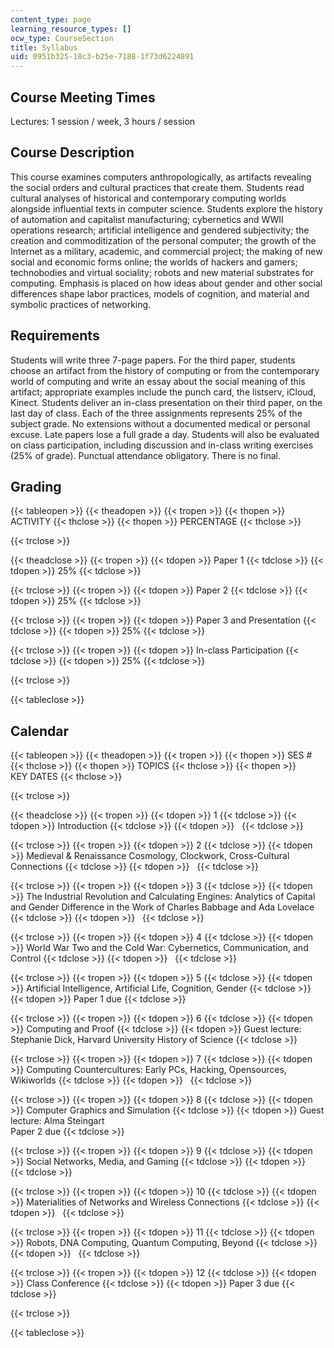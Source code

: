 ```yaml
---
content_type: page
learning_resource_types: []
ocw_type: CourseSection
title: Syllabus
uid: 0951b325-18c3-b25e-7188-1f73d6224891
---
```


Course Meeting Times
--------------------

Lectures: 1 session / week, 3 hours / session

Course Description
------------------

This course examines computers anthropologically, as artifacts revealing the social orders and cultural practices that create them. Students read cultural analyses of historical and contemporary computing worlds alongside influential texts in computer science. Students explore the history of automation and capitalist manufacturing; cybernetics and WWII operations research; artificial intelligence and gendered subjectivity; the creation and commoditization of the personal computer; the growth of the Internet as a military, academic, and commercial project; the making of new social and economic forms online; the worlds of hackers and gamers; technobodies and virtual sociality; robots and new material substrates for computing. Emphasis is placed on how ideas about gender and other social differences shape labor practices, models of cognition, and material and symbolic practices of networking.

Requirements
------------

Students will write three 7-page papers. For the third paper, students choose an artifact from the history of computing or from the contemporary world of computing and write an essay about the social meaning of this artifact; appropriate examples include the punch card, the listserv, iCloud, Kinect. Students deliver an in-class presentation on their third paper, on the last day of class. Each of the three assignments represents 25% of the subject grade. No extensions without a documented medical or personal excuse. Late papers lose a full grade a day. Students will also be evaluated on class participation, including discussion and in-class writing exercises (25% of grade). Punctual attendance obligatory. There is no final.

Grading
-------

{{< tableopen >}}
{{< theadopen >}}
{{< tropen >}}
{{< thopen >}}
ACTIVITY
{{< thclose >}}
{{< thopen >}}
PERCENTAGE
{{< thclose >}}

{{< trclose >}}

{{< theadclose >}}
{{< tropen >}}
{{< tdopen >}}
Paper 1
{{< tdclose >}}
{{< tdopen >}}
25%
{{< tdclose >}}

{{< trclose >}}
{{< tropen >}}
{{< tdopen >}}
Paper 2
{{< tdclose >}}
{{< tdopen >}}
25%
{{< tdclose >}}

{{< trclose >}}
{{< tropen >}}
{{< tdopen >}}
Paper 3 and Presentation
{{< tdclose >}}
{{< tdopen >}}
25%
{{< tdclose >}}

{{< trclose >}}
{{< tropen >}}
{{< tdopen >}}
In-class Participation
{{< tdclose >}}
{{< tdopen >}}
25%
{{< tdclose >}}

{{< trclose >}}

{{< tableclose >}}

Calendar
--------

{{< tableopen >}}
{{< theadopen >}}
{{< tropen >}}
{{< thopen >}}
SES #
{{< thclose >}}
{{< thopen >}}
TOPICS
{{< thclose >}}
{{< thopen >}}
KEY DATES
{{< thclose >}}

{{< trclose >}}

{{< theadclose >}}
{{< tropen >}}
{{< tdopen >}}
1
{{< tdclose >}}
{{< tdopen >}}
Introduction
{{< tdclose >}}
{{< tdopen >}}
 
{{< tdclose >}}

{{< trclose >}}
{{< tropen >}}
{{< tdopen >}}
2
{{< tdclose >}}
{{< tdopen >}}
Medieval & Renaissance Cosmology, Clockwork, Cross-Cultural Connections
{{< tdclose >}}
{{< tdopen >}}
 
{{< tdclose >}}

{{< trclose >}}
{{< tropen >}}
{{< tdopen >}}
3
{{< tdclose >}}
{{< tdopen >}}
The Industrial Revolution and Calculating Engines: Analytics of Capital and Gender Difference in the Work of Charles Babbage and Ada Lovelace
{{< tdclose >}}
{{< tdopen >}}
 
{{< tdclose >}}

{{< trclose >}}
{{< tropen >}}
{{< tdopen >}}
4
{{< tdclose >}}
{{< tdopen >}}
World War Two and the Cold War: Cybernetics, Communication, and Control
{{< tdclose >}}
{{< tdopen >}}
 
{{< tdclose >}}

{{< trclose >}}
{{< tropen >}}
{{< tdopen >}}
5
{{< tdclose >}}
{{< tdopen >}}
Artificial Intelligence, Artificial Life, Cognition, Gender
{{< tdclose >}}
{{< tdopen >}}
Paper 1 due
{{< tdclose >}}

{{< trclose >}}
{{< tropen >}}
{{< tdopen >}}
6
{{< tdclose >}}
{{< tdopen >}}
Computing and Proof
{{< tdclose >}}
{{< tdopen >}}
Guest lecture: Stephanie Dick, Harvard University History of Science
{{< tdclose >}}

{{< trclose >}}
{{< tropen >}}
{{< tdopen >}}
7
{{< tdclose >}}
{{< tdopen >}}
Computing Countercultures: Early PCs, Hacking, Opensources, Wikiworlds
{{< tdclose >}}
{{< tdopen >}}
 
{{< tdclose >}}

{{< trclose >}}
{{< tropen >}}
{{< tdopen >}}
8
{{< tdclose >}}
{{< tdopen >}}
Computer Graphics and Simulation
{{< tdclose >}}
{{< tdopen >}}
Guest lecture: Alma Steingart  
Paper 2 due
{{< tdclose >}}

{{< trclose >}}
{{< tropen >}}
{{< tdopen >}}
9
{{< tdclose >}}
{{< tdopen >}}
Social Networks, Media, and Gaming
{{< tdclose >}}
{{< tdopen >}}
 
{{< tdclose >}}

{{< trclose >}}
{{< tropen >}}
{{< tdopen >}}
10
{{< tdclose >}}
{{< tdopen >}}
Materialities of Networks and Wireless Connections
{{< tdclose >}}
{{< tdopen >}}
 
{{< tdclose >}}

{{< trclose >}}
{{< tropen >}}
{{< tdopen >}}
11
{{< tdclose >}}
{{< tdopen >}}
Robots, DNA Computing, Quantum Computing, Beyond
{{< tdclose >}}
{{< tdopen >}}
 
{{< tdclose >}}

{{< trclose >}}
{{< tropen >}}
{{< tdopen >}}
12
{{< tdclose >}}
{{< tdopen >}}
Class Conference
{{< tdclose >}}
{{< tdopen >}}
Paper 3 due
{{< tdclose >}}

{{< trclose >}}

{{< tableclose >}}